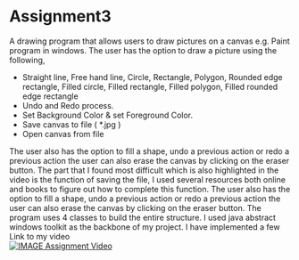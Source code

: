 # Assignment3
A drawing program that allows users to draw pictures on a canvas e.g. Paint program in windows.
The user has the option to draw a picture using the following,
-	Straight line, Free hand line, Circle, Rectangle, Polygon, Rounded edge rectangle,
Filled circle, Filled rectangle, Filled polygon, Filled rounded edge rectangle
-	Undo and Redo process.
-	Set Background Color & set Foreground Color.
-	Save canvas to file ( *.jpg )
-	Open canvas from file 
   
The user also has the option to fill a shape, undo a previous action or redo a previous action the user can also erase the canvas by clicking on the eraser button. 
The part that I found most difficult which is also highlighted in the video is the function of saving the file, I used several resources both online and books to figure out how to complete this function.
The user also has the option to fill a shape, undo a previous action or redo a previous action the user can also erase the canvas by clicking on the eraser button.
The program uses 4 classes to build the entire structure.  I used java abstract windows toolkit as the backbone of my project.  I have implemented a few 
<br />
Link to my video
<br />
[![IMAGE Assignment Video](https://img.youtube.com/vi/8P9bBii95MU/0.jpg)](https://www.youtube.com/watch?v=8P9bBii95MU)
